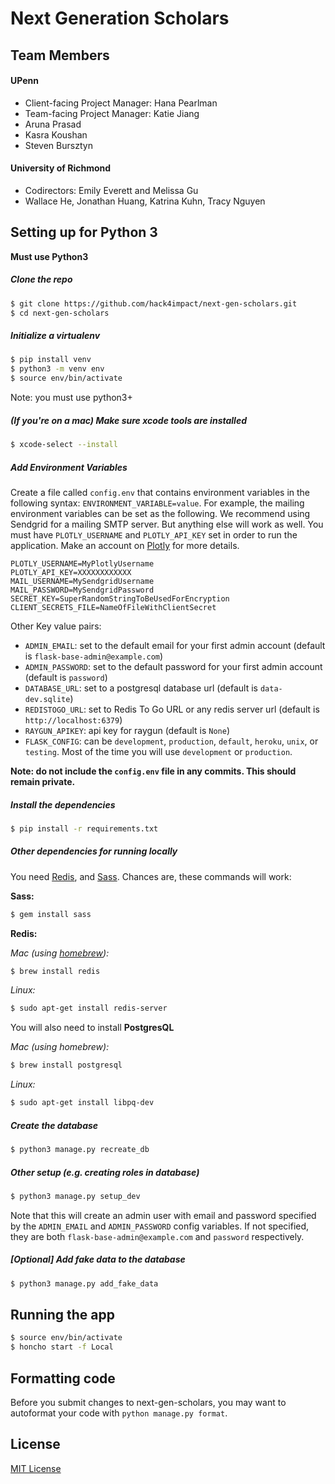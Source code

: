 # Next Generation Scholars

## Team Members
#### UPenn
* Client-facing Project Manager: Hana Pearlman
* Team-facing Project Manager: Katie Jiang
* Aruna Prasad
* Kasra Koushan
* Steven Bursztyn

#### University of Richmond
* Codirectors: Emily Everett and Melissa Gu
* Wallace He, Jonathan Huang, Katrina Kuhn, Tracy Nguyen

## Setting up for Python 3
__Must use Python3__

#####  Clone the repo

```bash
$ git clone https://github.com/hack4impact/next-gen-scholars.git
$ cd next-gen-scholars
```

##### Initialize a virtualenv

```bash
$ pip install venv
$ python3 -m venv env
$ source env/bin/activate
```

Note: you must use python3+

##### (If you're on a mac) Make sure xcode tools are installed

```bash
$ xcode-select --install
```

##### Add Environment Variables

Create a file called `config.env` that contains environment variables in the following syntax: `ENVIRONMENT_VARIABLE=value`. For example,
the mailing environment variables can be set as the following. We recommend using Sendgrid for a mailing SMTP server. But anything else will work as well. You must have `PLOTLY_USERNAME` and `PLOTLY_API_KEY` set in order to run the application. Make an account on [Plotly](http://plot.ly) for more details.

```python3
PLOTLY_USERNAME=MyPlotlyUsername
PLOTLY_API_KEY=XXXXXXXXXXXX
MAIL_USERNAME=MySendgridUsername
MAIL_PASSWORD=MySendgridPassword
SECRET_KEY=SuperRandomStringToBeUsedForEncryption
CLIENT_SECRETS_FILE=NameOfFileWithClientSecret
```

Other Key value pairs:

* `ADMIN_EMAIL`: set to the default email for your first admin account (default is `flask-base-admin@example.com`)
* `ADMIN_PASSWORD`: set to the default password for your first admin account (default is `password`)
* `DATABASE_URL`: set to a postgresql database url (default is `data-dev.sqlite`)
* `REDISTOGO_URL`: set to Redis To Go URL or any redis server url (default is `http://localhost:6379`)
* `RAYGUN_APIKEY`: api key for raygun (default is `None`)
* `FLASK_CONFIG`: can be `development`, `production`, `default`, `heroku`, `unix`, or `testing`. Most of the time you will use `development` or `production`.


**Note: do not include the `config.env` file in any commits. This should remain private.**

##### Install the dependencies

```bash
$ pip install -r requirements.txt
```

##### Other dependencies for running locally

You need [Redis](http://redis.io/), and [Sass](http://sass-lang.com/). Chances are, these commands will work:


**Sass:**

```bash
$ gem install sass
```

**Redis:**

_Mac (using [homebrew](http://brew.sh/)):_

```bash
$ brew install redis
```

_Linux:_

```bash
$ sudo apt-get install redis-server
```

You will also need to install **PostgresQL**

_Mac (using homebrew):_

```bash
$ brew install postgresql
```

_Linux:_

```bash
$ sudo apt-get install libpq-dev
```


##### Create the database

```bash
$ python3 manage.py recreate_db
```

##### Other setup (e.g. creating roles in database)

```bash
$ python3 manage.py setup_dev
```

Note that this will create an admin user with email and password specified by the `ADMIN_EMAIL` and `ADMIN_PASSWORD` config variables. If not specified, they are both `flask-base-admin@example.com` and `password` respectively.

##### [Optional] Add fake data to the database

```bash
$ python3 manage.py add_fake_data
```

## Running the app

```bash
$ source env/bin/activate
$ honcho start -f Local
```

## Formatting code

Before you submit changes to next-gen-scholars, you may want to autoformat your code with `python manage.py format`.


## License
[MIT License](LICENSE.md)
